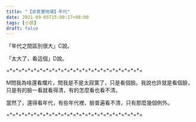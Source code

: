 ```yaml
---
title: "【非真實地場】年代"
date: 2021-09-05T15:00:17+08:00
tags: [小說]
draft: false
---
```


「年代之間區別很大」C說。

「太大了，看這個」D說。

=\*=\*=\*=\*=\*=\*=\*=\*=\*=\*=\*=\*=\*=\*=\*=\*=\*=\*=\*=\*=\*=\*=

M問我為啥還看爛片，問我是不是太寂寞了，只是看個臉。我說也許就是看個臉，只是有的臉一看就看得清，有的怎麼看也看不清。

當然了，還得看年代，有些年代裡，臉普遍看不清，只有那麼幾個例外。

=\*=\*=\*=\*=\*=\*=\*=\*=\*=\*=\*=\*=\*=\*=\*=\*=\*=\*=\*=\*=\*=\*=